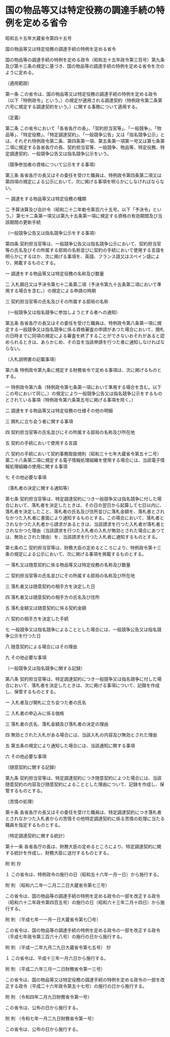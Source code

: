 # 国の物品等又は特定役務の調達手続の特例を定める省令

昭和五十五年大蔵省令第四十五号

国の物品等又は特定役務の調達手続の特例を定める省令

国の物品等の調達手続の特例を定める政令（昭和五十五年政令第三百号）第九条及び第十三条の規定に基づき、国の物品等の調達手続の特例を定める省令を次のように定める。

（適用範囲）

第一条 この省令は、国の物品等又は特定役務の調達手続の特例を定める政令（以下「特例政令」という。）の規定が適用される調達契約（特例政令第二条第六号に規定する調達契約をいう。）に関する事務について適用する。

（定義）

第二条 この省令において「各省各庁の長」、「契約担当官等」、「一般競争」、「物品等」、「特定役務」、「特定調達契約」、「一般競争公告」又は「指名競争公示」とは、それぞれ特例政令第二条、第四条第一項、第五条第一項第一号又は第七条第二項に規定する各省各庁の長、契約担当官等、一般競争、物品等、特定役務、特定調達契約、一般競争公告又は指名競争公示をいう。

（競争参加者の資格について公示をする事項）

第三条 各省各庁の長又はその委任を受けた職員は、特例政令第四条第二項又は第四項の規定による公示において、次に掲げる事項を明らかにしなければならない。

一 調達をする物品等又は特定役務の種類

二 予算決算及び会計令（昭和二十二年勅令第百六十五号。以下「予決令」という。）第七十二条第一項又は第九十五条第一項に規定する資格の有効期間及び当該期間の更新手続

（一般競争公告又は指名競争公示をする事項）

第四条 契約担当官等は、一般競争公告又は指名競争公示において、契約担当官等の氏名及びその所属する部局の名称並びに契約の手続において使用する言語を明らかにするほか、次に掲げる事項を、英語、フランス語又はスペイン語により、掲載するものとする。

一 調達をする物品等又は特定役務の名称及び数量

二 入札期日又は予決令第七十二条第二項（予決令第九十五条第二項において準用する場合を含む。）の規定による申請の時期

三 契約担当官等の氏名及びその所属する部局の名称

（一般競争又は指名競争に参加しようとする者への通知）

第五条 各省各庁の長又はその委任を受けた職員は、特例政令第八条第一項に規定する一般競争又は指名競争に係る資格審査の申請があつた場合において、開札の日時までに同項の規定による審査を終了することができないおそれがあると認められるときは、あらかじめ、その旨を当該申請を行つた者に通知しなければならない。

（入札説明書の記載事項）

第六条 特例政令第九条に規定する財務省令で定める事項は、次に掲げるものとする。

一 特例政令第六条（特例政令第七条第一項において準用する場合を含む。以下この号において同じ。）の規定により一般競争公告又は指名競争公示をするものとされている事項（特例政令第六条第五号に掲げる事項を除く。）

二 調達をする物品等又は特定役務の仕様その他の明細

三 開札に立ち会う者に関する事項

四 契約担当官等の氏名並びにその所属する部局の名称及び所在地

五 契約の手続において使用する言語

六 契約の手続において契約事務取扱規則（昭和三十七年大蔵省令第五十二号）第二十八条第二項に規定する電子情報処理組織を使用する場合には、当該電子情報処理組織の使用に関する事項

七 その他必要な事項

（落札者の決定に関する通知等）

第七条 契約担当官等は、特定調達契約につき一般競争又は指名競争に付した場合において、落札者を決定したときは、その日の翌日から起算して七日以内に、落札者を決定したこと、落札者の氏名及び住所並びに落札金額を、落札者とされなかつた入札者に書面により通知するものとする。この場合において、落札者とされなかつた入札者から請求があるときは、当該請求を行つた入札者が落札者とされなかつた理由（当該請求を行つた入札者の入札が無効とされた場合にあつては、無効とされた理由）を、当該請求を行つた入札者に通知するものとする。

第七条の二 契約担当官等は、財務大臣の定めるところにより、特例政令第十三条の規定による公示において、次に掲げる事項を掲載するものとする。

一 落札又は随意契約に係る物品等又は特定役務の名称及び数量

二 契約担当官等の氏名並びにその所属する部局の名称及び所在地

三 落札者又は随意契約の相手方を決定した日

四 落札者又は随意契約の相手方の氏名及び住所

五 落札金額又は随意契約に係る契約金額

六 契約の相手方を決定した手続

七 一般競争又は指名競争によることとした場合には、一般競争公告又は指名競争公示を行つた日

八 随意契約による場合にはその理由

九 その他必要な事項

（一般競争又は指名競争に関する記録）

第八条 契約担当官等は、特定調達契約につき一般競争又は指名競争に付した場合において、落札者を決定したときは、次に掲げる事項について、記録を作成し、保管するものとする。

一 入札者及び開札に立ち会つた者の氏名

二 入札者の申込みに係る価格

三 落札者の氏名、落札金額及び落札者の決定の理由

四 無効とされた入札がある場合には、当該入札の内容及び無効とされた理由

五 第五条の規定により通知した場合には、当該通知に関する事項

六 その他必要な事項

（随意契約に関する記録）

第九条 契約担当官等は、特定調達契約につき随意契約によつた場合には、当該随意契約の内容及び随意契約によることとした理由について、記録を作成し、保管するものとする。

（苦情の処理）

第十条 各省各庁の長又はその委任を受けた職員は、特定調達契約につき落札者とされなかつた入札者からの苦情その他特定調達契約に係る苦情の処理に当たる職員を指定するものとする。

（特定調達契約に関する統計）

第十一条 各省各庁の長は、財務大臣の定めるところにより、特定調達契約に関する統計を作成し、財務大臣に送付するものとする。

附 則 抄

１ この省令は、特例政令の施行の日（昭和五十六年一月一日）から施行する。

附 則 （昭和六二年一二月二二日大蔵省令第七三号）

この省令は、国の物品等の調達手続の特例を定める政令の一部を改正する政令（昭和六十二年政令第四百五号）の施行の日（昭和六十三年二月十四日）から施行する。

附 則 （平成七年一一月一日大蔵省令第七〇号）

この省令は、国の物品等の調達手続の特例を定める政令の一部を改正する政令（平成七年政令第三百六十八号）の施行の日から施行する。

附 則 （平成一二年九月二九日大蔵省令第七五号） 抄

１ この省令は、平成十三年一月六日から施行する。

附 則 （平成二六年三月一二日財務省令第一三号）

この省令は、国の物品等又は特定役務の調達手続の特例を定める政令の一部を改正する政令（平成二十六年政令第五十七号）の施行の日から施行する。

附 則 （令和四年二月九日財務省令第一号）

この省令は、公布の日から施行する。

附 則 （令和七年一月二九日財務省令第一号）

この省令は、公布の日から施行する。
